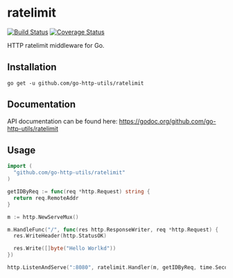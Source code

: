 # ratelimit
[![Build Status](https://travis-ci.org/go-http-utils/ratelimit.svg?branch=master)](https://travis-ci.org/go-http-utils/ratelimit)
[![Coverage Status](https://coveralls.io/repos/github/go-http-utils/ratelimit/badge.svg?branch=master)](https://coveralls.io/github/go-http-utils/ratelimit?branch=master)

HTTP ratelimit middleware for Go.

## Installation

```
go get -u github.com/go-http-utils/ratelimit
```

## Documentation

API documentation can be found here: https://godoc.org/github.com/go-http-utils/ratelimit

## Usage

```go
import (
  "github.com/go-http-utils/ratelimit"
)
```

```go
getIDByReq := func(req *http.Request) string {
  return req.RemoteAddr
}

m := http.NewServeMux()

m.HandleFunc("/", func(res http.ResponseWriter, req *http.Request) {
  res.WriteHeader(http.StatusOK)

  res.Write([]byte("Hello Worlkd"))
})

http.ListenAndServe(":8080", ratelimit.Handler(m, getIDByReq, time.Second, 1000))
```
